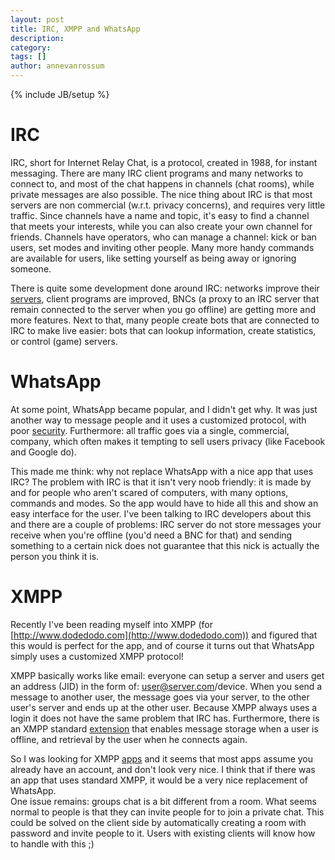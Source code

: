 ```yaml
---
layout: post
title: IRC, XMPP and WhatsApp
description: 
category: 
tags: []
author: annevanrossum
---
```

{% include JB/setup %}

#  IRC

IRC, short for Internet Relay Chat, is a protocol, created in 1988, for
instant messaging. There are many IRC client programs and many networks to
connect to, and most of the chat happens in channels (chat rooms), while
private messages are also possible. The nice thing about IRC is that most
servers are non commercial (w.r.t. privacy concerns), and requires very little
traffic. Since channels have a name and topic, it's easy to find a channel
that meets your interests, while you can also create your own channel for
friends. Channels have operators, who can manage a channel: kick or ban users,
set modes and inviting other people. Many more handy commands are available
for users, like setting yourself as being away or ignoring someone.  
  
There is quite some development done around IRC: networks improve their
[servers](http://hg.quakenet.org), client programs are improved, BNCs (a proxy
to an IRC server that remain connected to the server when you go offline) are
getting more and more features. Next to that, many people create bots that are
connected to IRC to make live easier: bots that can lookup information, create
statistics, or control (game) servers.

#  WhatsApp

At some point, WhatsApp became popular, and I didn't get why. It was just
another way to message people and it uses a customized protocol, with poor
[security](http://en.wikipedia.org/wiki/Whatsapp#Security). Furthermore: all
traffic goes via a single, commercial, company, which often makes it tempting
to sell users privacy (like Facebook and Google do).  

This made me think: why not replace WhatsApp with a nice app that uses IRC?
The problem with IRC is that it isn't very noob friendly: it is made by and
for people who aren't scared of computers, with many options, commands and
modes. So the app would have to hide all this and show an easy interface for
the user. I've been talking to IRC developers about this and there are a
couple of problems: IRC server do not store messages your receive when you're
offline (you'd need a BNC for that) and sending something to a certain nick
does not guarantee that this nick is actually the person you think it is.  


#  XMPP

Recently I've been reading myself into XMPP (for [http://www.dodedodo.com](http://www.dodedodo.com)) and figured that this would
is perfect for the app, and of course it turns out that WhatsApp simply uses a
customized XMPP protocol!

XMPP basically works like email: everyone can setup
a server and users get an address (JID) in the form of:
user@server.com/device. When you send a message to another user, the message
goes via your server, to the other user's server and ends up at the other
user. Because XMPP always uses a login it does not have the same problem that
IRC has. Furthermore, there is an XMPP standard
[extension](http://xmpp.org/extensions/xep-0013.html) that enables message
storage when a user is offline, and retrieval by the user when he connects
again.  
  
So I was looking for XMPP [apps](https://play.google.com/store/search?q=xmpp)
and it seems that most apps assume you already have an account, and don't look
very nice. I think that if there was an app that uses standard XMPP, it would
be a very nice replacement of WhatsApp.  
One issue remains: groups chat is a bit different from a room. What seems
normal to people is that they can invite people for to join a private chat.
This could be solved on the client side by automatically creating a room with
password and invite people to it. Users with existing clients will know how to
handle with this ;)


